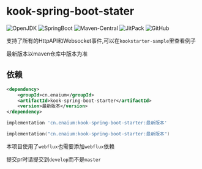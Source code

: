 # kook-spring-boot-stater

![OpenJDK](https://img.shields.io/badge/OpenJDK-17-white?style=flat-square&logo=OpenJDK)
![SpringBoot](https://img.shields.io/badge/SpringBoot-3-green?style=flat-square&logo=SpringBoot)
![Maven-Central](https://img.shields.io/maven-central/v/cn.enaium/kook-spring-boot-starter?style=flat-square)
![JitPack](https://img.shields.io/jitpack/version/com.github.Enaium/kook-spring-boot-starter?style=flat-square)
![GitHub](https://img.shields.io/github/license/enaium/kook-spring-boot-starter?style=flat-square)

支持了所有的HttpAPI和Websocket事件,可以在`kookstarter-sample`里查看例子

最新版本以maven仓库中版本为准

## 依赖

```xml
<dependency>
    <groupId>cn.enaium</groupId>
    <artifactId>kook-spring-boot-starter</artifactId>
    <version>最新版本</version>
</dependency>
```

```groovy
implementation 'cn.enaium:kook-spring-boot-starter:最新版本'
```

```kts
implementation("cn.enaium:kook-spring-boot-starter:最新版本")
```

本项目使用了`webflux`也需要添加`webflux`依赖

提交pr时请提交到`develop`而不是`master`
